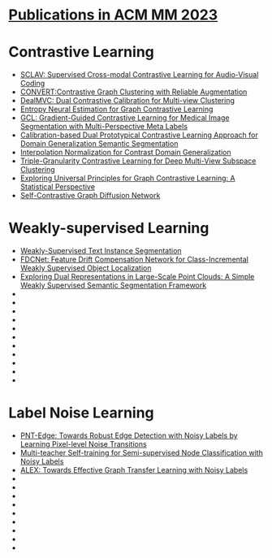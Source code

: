 # [Publications in ACM MM 2023](https://www.acmmm2023.org/)

# Contrastive Learning
 - [SCLAV: Supervised Cross-modal Contrastive Learning for Audio-Visual Coding](https://dl.acm.org/doi/abs/10.1145/3581783.3613805)
 - [CONVERT:Contrastive Graph Clustering with Reliable Augmentation](https://arxiv.org/pdf/2308.08963.pdf)
 - [DealMVC: Dual Contrastive Calibration for Multi-view Clustering](https://arxiv.org/pdf/2308.09000.pdf)
 - [Entropy Neural Estimation for Graph Contrastive Learning](https://arxiv.org/pdf/2307.13944.pdf)
 - [GCL: Gradient-Guided Contrastive Learning for Medical Image Segmentation with Multi-Perspective Meta Labels](https://arxiv.org/pdf/2309.08888.pdf)
 - [Calibration-based Dual Prototypical Contrastive Learning Approach for Domain Generalization Semantic Segmentation](https://arxiv.org/pdf/2309.14282)
 - [Interpolation Normalization for Contrast Domain Generalization](https://dl.acm.org/doi/abs/10.1145/3581783.3611841)
 - [Triple-Granularity Contrastive Learning for Deep Multi-View Subspace Clustering](https://dl.acm.org/doi/abs/10.1145/3581783.3611844)
 - [Exploring Universal Principles for Graph Contrastive Learning: A Statistical Perspective](https://dl.acm.org/doi/abs/10.1145/3581783.3612229)
 - [Self-Contrastive Graph Diffusion Network](https://arxiv.org/pdf/2307.14613)

# Weakly-supervised Learning
 - [Weakly-Supervised Text Instance Segmentation](https://arxiv.org/pdf/2303.10848.pdf)
 - [FDCNet: Feature Drift Compensation Network for Class-Incremental Weakly Supervised Object Localization](https://arxiv.org/pdf/2309.09122.pdf)
 - [Exploring Dual Representations in Large-Scale Point Clouds: A Simple Weakly Supervised Semantic Segmentation Framework](https://dl.acm.org/doi/abs/10.1145/3581783.3612224)
 - []()
 - []()
 - []()
 - []()
 - []()
 - []()
 - []()
 - []()
 - []()
 - []()
 - []()

# Label Noise Learning
 - [PNT-Edge: Towards Robust Edge Detection with Noisy Labels by Learning Pixel-level Noise Transitions](https://arxiv.org/pdf/2307.14070.pdf)
 - [Multi-teacher Self-training for Semi-supervised Node Classification with Noisy Labels](https://dl.acm.org/doi/abs/10.1145/3581783.3613117)
 - [ALEX: Towards Effective Graph Transfer Learning with Noisy Labels](https://arxiv.org/pdf/2309.14673.pdf)
 - []()
 - []()
 - []()
 - []()
 - []()
 - []()
 - []()
 - []()
 - []()
